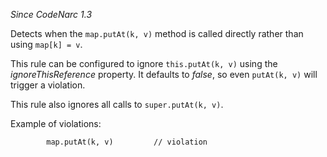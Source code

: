 
*Since CodeNarc 1.3*

Detects when the `map.putAt(k, v)` method is called directly rather than using `map[k] = v`.

This rule can be configured to ignore `this.putAt(k, v)` using the *ignoreThisReference* property. It defaults
to *false*, so even `putAt(k, v)` will trigger a violation.

This rule also ignores all calls to `super.putAt(k, v)`.

Example of violations:

```
        map.putAt(k, v)         // violation
```

